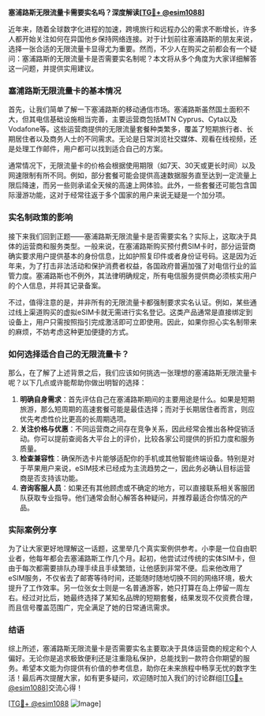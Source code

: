 **塞浦路斯无限流量卡需要实名吗？深度解读[[TG💪+ @esim1088](https://t.me/s/esim1088)]**

近年来，随着全球数字化进程的加速，跨境旅行和远程办公的需求不断增长，许多人都开始关注如何在异国他乡保持网络连接。对于计划前往塞浦路斯的朋友来说，选择一张合适的无限流量卡显得尤为重要。然而，不少人在购买之前都会有一个疑问：塞浦路斯的无限流量卡是否需要实名制呢？本文将从多个角度为大家详细解答这一问题，并提供实用建议。

### 塞浦路斯无限流量卡的基本情况

首先，让我们简单了解一下塞浦路斯的移动通信市场。塞浦路斯虽然国土面积不大，但其电信基础设施相当完善，主要运营商包括MTN Cyprus、Cyta以及Vodafone等。这些运营商提供的无限流量套餐种类繁多，覆盖了短期旅行者、长期居住者以及商务人士的不同需求。无论是日常浏览社交媒体、观看在线视频，还是处理工作邮件，用户都可以找到适合自己的方案。

通常情况下，无限流量卡的价格会根据使用期限（如7天、30天或更长时间）以及网速限制有所不同。例如，部分套餐可能会提供高速数据服务直至达到一定流量上限后降速，而另一些则承诺全天候的高速上网体验。此外，一些套餐还可能包含国际漫游功能，这对于经常往返于多个国家的用户来说无疑是一个加分项。

### 实名制政策的影响

接下来我们回到正题——塞浦路斯无限流量卡是否需要实名？实际上，这取决于具体的运营商和服务类型。一般来说，在塞浦路斯购买预付费SIM卡时，部分运营商确实要求用户提供基本的身份信息，比如护照复印件或者身份证号码。这是因为近年来，为了打击非法活动和保护消费者权益，各国政府普遍加强了对电信行业的监管力度。塞浦路斯也不例外，其法律明确规定，所有电信服务提供商必须核实用户的个人信息，并将其记录备案。

不过，值得注意的是，并非所有的无限流量卡都强制要求实名认证。例如，某些通过线上渠道购买的虚拟eSIM卡就无需进行实名登记。这类产品通常是直接绑定到设备上，用户只需按照指引完成激活即可立即使用。因此，如果你担心实名制带来的麻烦，不妨考虑这种更加便捷的方式。

### 如何选择适合自己的无限流量卡？

那么，在了解了上述背景之后，我们应该如何挑选一张理想的塞浦路斯无限流量卡呢？以下几点或许能帮助你做出明智的选择：

1. **明确自身需求**：首先评估自己在塞浦路斯期间的主要用途是什么。如果是短期旅游，那么短周期的高速套餐可能是最佳选择；而对于长期居住者而言，则应优先考虑性价比更高的长周期选项。
2. **关注价格与优惠**：不同运营商之间存在竞争关系，因此经常会推出各种促销活动。你可以提前查阅各大平台上的评价，比较各家公司提供的折扣力度和服务质量。
3. **检查兼容性**：确保所选卡片能够适配你的手机或其他智能终端设备。特别是对于苹果用户来说，eSIM技术已经成为主流趋势之一，因此务必确认目标运营商是否支持该功能。
4. **咨询客服人员**：如果还有其他顾虑或不确定的地方，可以直接联系相关客服团队获取专业指导。他们通常会耐心解答各种疑问，并推荐最适合你情况的产品。

### 实际案例分享

为了让大家更好地理解这一话题，这里举几个真实案例供参考。小李是一位自由职业者，他每年都会去塞浦路斯工作几个月。起初，他尝试过传统的实体SIM卡，但由于每次都需要排队办理手续且手续繁琐，让他感到非常不便。后来他改用了eSIM服务，不仅省去了邮寄等待时间，还能随时随地切换不同的网络环境，极大提升了工作效率。另一位张女士则是一名普通游客，她只打算在岛上停留一周左右。经过对比后，她最终选择了某知名品牌的短期套餐，结果发现不仅资费合理，而且信号覆盖范围广，完全满足了她的日常通讯需求。

### 结语

综上所述，塞浦路斯无限流量卡是否需要实名主要取决于具体运营商的规定和个人偏好。无论你是追求极致便利还是注重隐私保护，总能找到一款符合你期望的服务。希望本文能为你提供有价值的参考信息，助你在未来旅程中畅享无忧的数字生活！最后再次提醒大家，如有更多疑问，欢迎随时加入我们的讨论群组[[TG💪+ @esim1088](https://t.me/s/esim1088)]交流心得！

[[TG💪+ @esim1088](https://t.me/s/esim1088) ![Image](https://i.postimg.cc/4NQfJmqS/Snipaste-2025-05-13-00-14-12.png)]